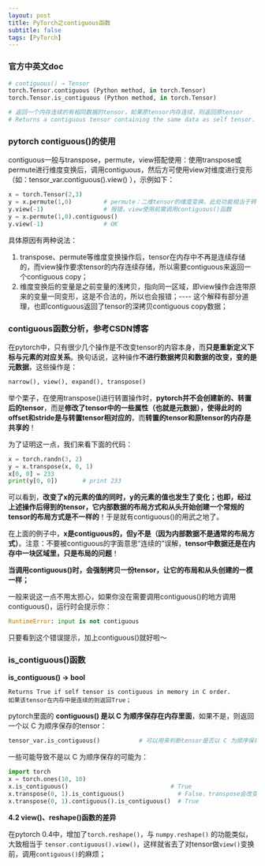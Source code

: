 ```yaml
---
layout: post
title: PyTorch之contiguous函数
subtitle: false
tags: [PyTorch]
---
```


<!-- ## Pytorch之contiguous函数 -->

### 官方中英文doc

```python
# contiguous() → Tensor
torch.Tensor.contiguous (Python method, in torch.Tensor)
torch.Tensor.is_contiguous (Python method, in torch.Tensor)

# 返回一个内存连续的有相同数据的tensor，如果原tensor内存连续，则返回原tensor
# Returns a contiguous tensor containing the same data as self tensor. If self tensor is contiguous, this function returns the self tensor.
```

### pytorch contiguous()的使用

contiguous一般与transpose，permute，view搭配使用：使用transpose或permute进行维度变换后，调用contiguous，然后方可使用view对维度进行变形（如：tensor_var.contiguous().view() ），示例如下：

```python
x = torch.Tensor(2,3)
y = x.permute(1,0)         # permute：二维tensor的维度变换，此处功能相当于转置transpose
y.view(-1)                 # 报错，view使用前需调用contiguous()函数
y = x.permute(1,0).contiguous()
y.view(-1)                 # OK
```

具体原因有两种说法：

1. transpose、permute等维度变换操作后，tensor在内存中不再是连续存储的，而view操作要求tensor的内存连续存储，所以需要contiguous来返回一个contiguous copy；
2. 维度变换后的变量是之前变量的浅拷贝，指向同一区域，即view操作会连带原来的变量一同变形，这是不合法的，所以也会报错；---- 这个解释有部分道理，也即contiguous返回了tensor的深拷贝contiguous copy数据；

### contiguous函数分析，参考CSDN博客

在pytorch中，只有很少几个操作是不改变tensor的内容本身，而**只是重新定义下标与元素的对应关系**。换句话说，这种操作**不进行数据拷贝和数据的改变，变的是元数据**，这些操作是：

```python
narrow(), view(), expand(), transpose()
```

举个栗子，在使用transpose()进行转置操作时，**pytorch并不会创建新的、转置后的tensor**，而是**修改了tensor中的一些属性（也就是元数据），使得此时的offset和stride是与转置tensor相对应的**，而**转置的tensor和原tensor的内存是共享的**！

为了证明这一点，我们来看下面的代码：

```python
x = torch.randn(3, 2)
y = x.transpose(x, 0, 1)
x[0, 0] = 233
print(y[0, 0])       # print 233
```

可以看到，**改变了x的元素的值的同时，y的元素的值也发生了变化；**也即，经过上述操作后得到的tensor，它**内部数据的布局方式和从头开始创建一个常规的tensor的布局方式是不一样的**！于是就有contiguous()的用武之地了。

在上面的例子中，**x是contiguous的，但y不是（因为内部数据不是通常的布局方式）**。注意：不要被contiguous的字面意思“连续的”误解，**tensor中数据还是在内存中一块区域里，只是布局的问题**！

**当调用contiguous()时，会强制拷贝一份tensor，让它的布局和从头创建的一模一样；**

一般来说这一点不用太担心，如果你没在需要调用contiguous()的地方调用contiguous()，运行时会提示你：

```python
RuntimeError: input is not contiguous
```

只要看到这个错误提示，加上contiguous()就好啦～

### is_contiguous()函数

**is_contiguous() → bool**

```text
Returns True if self tensor is contiguous in memory in C order.
如果该tensor在内存中是连续的则返回True；
```

pytorch里面的 **contiguous() 是以 C 为顺序保存在内存里面**，如果不是，则返回一个以 C 为顺序保存的tensor：

```python
tensor_var.is_contiguous()           # 可以用来判断tensor是否以 C 为顺序保存的
```

一些可能导致不是以 C 为顺序保存的可能为：

```python
import torch
x = torch.ones(10, 10)
x.is_contiguous()						      # True
x.transpose(0, 1).is_contiguous()               # False，transpose会改变tensor变量内存的布局方式
x.transpose(0, 1).contiguous().is_contiguous()	# True
```

**4.2 view()、reshape()函数的差异**

在pytorch 0.4中，增加了`torch.reshape()`，与 `numpy.reshape()` 的功能类似，大致相当于 `tensor.contiguous().view()`，这样就省去了对tensor做`view()`变换前，调用`contiguous()`的麻烦；
